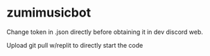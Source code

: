 # zumimusicbot
Change token in .json directly before obtaining it in dev discord web.

Upload git pull w/replit to directly start the code

